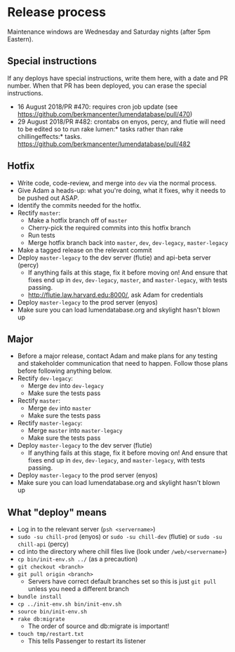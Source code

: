 # Release process

Maintenance windows are Wednesday and Saturday nights (after 5pm Eastern).

## Special instructions
If any deploys have special instructions, write them here, with a date and PR number. When that PR has been deployed, you can erase the special instructions.

* 16 August 2018/PR #470: requires cron job update (see https://github.com/berkmancenter/lumendatabase/pull/470)
* 29 August 2018/PR #482: crontabs on enyos, percy, and flutie will need to be edited so to run rake lumen:* tasks rather than rake chillingeffects:* tasks. https://github.com/berkmancenter/lumendatabase/pull/482

## Hotfix
* Write code, code-review, and merge into `dev` via the normal process.
* Give Adam a heads-up: what you're doing, what it fixes, why it needs to be pushed out ASAP.
* Identify the commits needed for the hotfix.
* Rectify `master`:
  * Make a hotfix branch off of `master`
  * Cherry-pick the required commits into this hotfix branch
  * Run tests
  * Merge hotfix branch back into `master`, `dev`, `dev-legacy`, `master-legacy`
* Make a tagged release on the relevant commit
* Deploy `master-legacy` to the dev server (flutie) and api-beta server (percy)
  * If anything fails at this stage, fix it before moving on! And ensure that fixes end up in `dev`, `dev-legacy`, `master`, and `master-legacy`, with tests passing.
  * http://flutie.law.harvard.edu:8000/, ask Adam for credentials
* Deploy `master-legacy` to the prod server (enyos)
* Make sure you can load lumendatabase.org and skylight hasn't blown up

## Major
* Before a major release, contact Adam and make plans for any testing and stakeholder communication that need to happen. Follow those plans before following anything below.
* Rectify `dev-legacy`:
  * Merge `dev` into `dev-legacy`
  * Make sure the tests pass
* Rectify `master`:
  * Merge `dev` into `master`
  * Make sure the tests pass
* Rectify `master-legacy`:
  * Merge `master` into `master-legacy`
  * Make sure the tests pass
* Deploy `master-legacy` to the dev server (flutie)
  * If anything fails at this stage, fix it before moving on! And ensure that fixes end up in `dev`, `dev-legacy`, and `master-legacy`, with tests passing.
* Deploy `master-legacy` to the prod server (enyos)
* Make sure you can load lumendatabase.org and skylight hasn't blown up

## What "deploy" means
* Log in to the relevant server (`psh <servername>`)
* `sudo -su chill-prod` (enyos) or `sudo -su chill-dev` (flutie) or `sudo -su chill-api` (percy)
* cd into the directory where chill files live (look under `/web/<servername>`)
* `cp bin/init-env.sh ../` (as a precaution)
* `git checkout <branch>`
* `git pull origin <branch>`
  * Servers have correct default branches set so this is just `git pull` unless you need a different branch
* `bundle install`
* `cp ../init-env.sh bin/init-env.sh`
* `source bin/init-env.sh`
* `rake db:migrate`
  - The order of source and db:migrate is important!
* `touch tmp/restart.txt`
  * This tells Passenger to restart its listener

